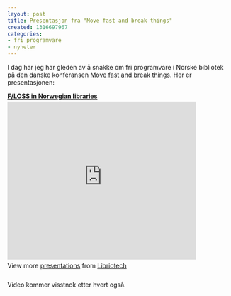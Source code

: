 ```yaml
---
layout: post
title: Presentasjon fra "Move fast and break things"
created: 1316697967
categories:
- fri programvare
- nyheter
---
```

<p>I dag har jeg har gleden av å snakke om fri programvare i Norske bibliotek på den danske konferansen <a href="http://movefastbreakthings.dk/">Move fast and break things</a>. Her er presentasjonen:</p>

<div style="width:425px" id="__ss_9366761"> <strong style="display:block;margin:12px 0 4px"><a href="http://www.slideshare.net/MagnusEnger/floss-cph201109" title="F/LOSS in Norwegian libraries" target="_blank">F/LOSS in Norwegian libraries</a></strong> <iframe src="http://www.slideshare.net/slideshow/embed_code/9366761" width="425" height="355" frameborder="0" marginwidth="0" marginheight="0" scrolling="no"></iframe> <div style="padding:5px 0 12px"> View more <a href="http://www.slideshare.net/" target="_blank">presentations</a> from <a href="http://www.slideshare.net/MagnusEnger" target="_blank">Libriotech</a> </div> </div>

<p>Video kommer visstnok etter hvert også.</p>
